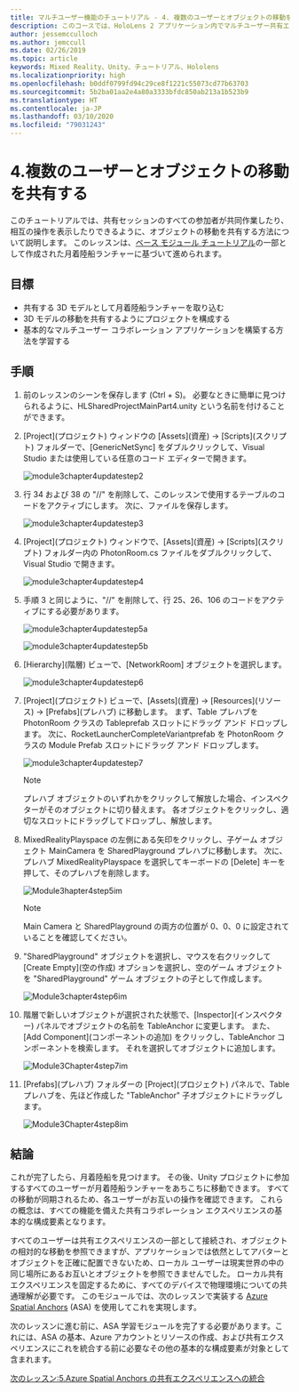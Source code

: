 ```yaml
---
title: マルチユーザー機能のチュートリアル - 4. 複数のユーザーとオブジェクトの移動を共有する
description: このコースでは、HoloLens 2 アプリケーション内でマルチユーザー共有エクスペリエンスを実装する方法について学習します。
author: jessemcculloch
ms.author: jemccull
ms.date: 02/26/2019
ms.topic: article
keywords: Mixed Reality、Unity、チュートリアル、Hololens
ms.localizationpriority: high
ms.openlocfilehash: b0ddf0799fd94c29ce8f1221c55073cd77b63703
ms.sourcegitcommit: 5b2ba01aa2e4a80a3333bfdc850ab213a1b523b9
ms.translationtype: HT
ms.contentlocale: ja-JP
ms.lasthandoff: 03/10/2020
ms.locfileid: "79031243"
---
```

# <a name="4-sharing-object-movements-with-multiple-users"></a>4.複数のユーザーとオブジェクトの移動を共有する

このチュートリアルでは、共有セッションのすべての参加者が共同作業したり、相互の操作を表示したりできるように、オブジェクトの移動を共有する方法について説明します。 このレッスンは、[ベース モジュール チュートリアル](mrlearning-base.md)の一部として作成された月着陸船ランチャーに基づいて進められます。

## <a name="objectives"></a>目標

- 共有する 3D モデルとして月着陸船ランチャーを取り込む
- 3D モデルの移動を共有するようにプロジェクトを構成する
- 基本的なマルチユーザー コラボレーション アプリケーションを構築する方法を学習する

## <a name="instructions"></a>手順

1. 前のレッスンのシーンを保存します (Ctrl + S)。 必要なときに簡単に見つけられるように、HLSharedProjectMainPart4.unity という名前を付けることができます。

2. [Project]\(プロジェクト\) ウィンドウの [Assets]\(資産\) -> [Scripts]\(スクリプト\) フォルダーで、[GenericNetSync] をダブルクリックして、Visual Studio または使用している任意のコード エディターで開きます。  

    ![module3chapter4updatestep2](images/module3chapter4updatestep2.png)

3. 行 34 および 38 の "//" を削除して、このレッスンで使用するテーブルのコードをアクティブにします。 次に、ファイルを保存します。

    ![module3chapter4updatestep3](images/module3chapter4updatestep3.png)

4. [Project]\(プロジェクト\) ウィンドウで、[Assets]\(資産\) -> [Scripts]\(スクリプト\) フォルダー内の PhotonRoom.cs ファイルをダブルクリックして、Visual Studio で開きます。

    ![module3chapter4updatestep4](images/module3chapter4updatestep4.png)

5. 手順 3 と同じように、"//" を削除して、行 25、26、106 のコードをアクティブにする必要があります。

    ![module3chapter4updatestep5a](images/module3chapter4updatestep5a.png)

    ![module3chapter4updatestep5b](images/module3chapter4updatestep5b.png)

6. [Hierarchy]\(階層\) ビューで、[NetworkRoom] オブジェクトを選択します。

    ![module3chapter4updatestep6](images/module3chapter4updatestep6.png)

7. [Project]\(プロジェクト\) ビューで、[Assets]\(資産\) -> [Resources]\(リソース\) -> [Prefabs]\(プレハブ\) に移動します。 まず、Table プレハブを PhotonRoom クラスの Tableprefab スロットにドラッグ アンド ドロップします。 次に、RocketLauncherCompleteVariantprefab を PhotonRoom クラスの Module Prefab スロットにドラッグ アンド ドロップします。

    ![module3chapter4updatestep7](images/module3chapter4updatestep7.png)

    >[!NOTE]
    >プレハブ オブジェクトのいずれかをクリックして解放した場合、インスペクターがそのオブジェクトに切り替えます。 各オブジェクトをクリックし、適切なスロットにドラッグしてドロップし、解放します。

8. MixedRealityPlayspace の左側にある矢印をクリックし、子ゲーム オブジェクト MainCamera を SharedPlayground プレハブに移動します。 次に、プレハブ MixedRealityPlayspace を選択してキーボードの [Delete] キーを押して、そのプレハブを削除します。

    ![Module3hapter4step5im](images/module3chapter4step5im.PNG)

    >[!NOTE]
    >Main Camera と SharedPlayground の両方の位置が 0、0、0 に設定されていることを確認してください。

9. "SharedPlayground" オブジェクトを選択し、マウスを右クリックして [Create Empty]\(空の作成\) オプションを選択し、空のゲーム オブジェクトを "SharedPlayground" ゲーム オブジェクトの子として作成します。

   ![Module3chapter4step6im](images/module3chapter4step6im.PNG)

10. 階層で新しいオブジェクトが選択された状態で、[Inspector]\(インスペクター\) パネルでオブジェクトの名前を TableAnchor に変更します。 また、[Add Component]\(コンポーネントの追加\) をクリックし、TableAnchor コンポーネントを検索します。 それを選択してオブジェクトに追加します。

    ![Module3Chapter4step7im](images/module3chapter4step7im.PNG)

11. [Prefabs]\(プレハブ\) フォルダーの [Project]\(プロジェクト\) パネルで、Table プレハブを、先ほど作成した "TableAnchor" 子オブジェクトにドラッグします。

    ![Module3Chapter4step8im](images/module3chapter4step8im.PNG)

## <a name="congratulations"></a>結論

これが完了したら、月着陸船を見つけます。 その後、Unity プロジェクトに参加するすべてのユーザーが月着陸船ランチャーをあちこちに移動できます。  すべての移動が同期されるため、各ユーザーがお互いの操作を確認できます。 これらの概念は、すべての機能を備えた共有コラボレーション エクスペリエンスの基本的な構成要素となります。

すべてのユーザーは共有エクスペリエンスの一部として接続され、オブジェクトの相対的な移動を参照できますが、アプリケーションでは依然としてアバターとオブジェクトを正確に配置できないため、ローカル ユーザーは現実世界の中の同じ場所にあるお互いとオブジェクトを参照できませんでした。 ローカル共有エクスペリエンスを固定するために、すべてのデバイスで物理環境についての共通理解が必要です。 このモジュールでは、次のレッスンで実装する [Azure Spatial Anchors](<https://azure.microsoft.com//services/spatial-anchors/>) (ASA) を使用してこれを実現します。

次のレッスンに進む前に、ASA 学習モジュールを完了する必要があります。これには、ASA の基本、Azure アカウントとリソースの作成、および共有エクスペリエンスにこれを統合する前に必要なその他の基本的な構成要素が対象として含まれます。

[次のレッスン:5.Azure Spatial Anchors の共有エクスペリエンスへの統合](mrlearning-sharing(photon)-ch5.md)

